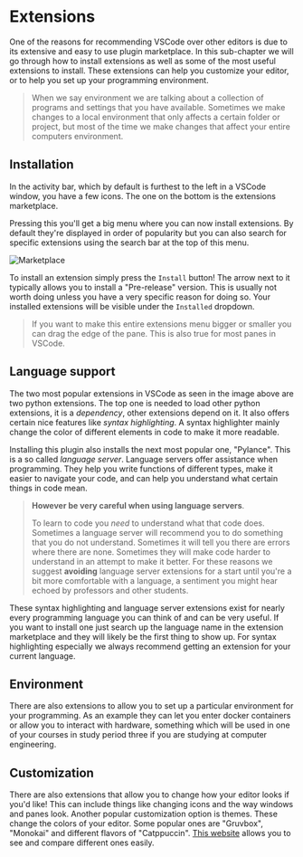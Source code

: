 # Extensions

One of the reasons for recommending VSCode over other editors is due to its
extensive and easy to use plugin marketplace. In this sub-chapter we will go
through how to install extensions as well as some of the most useful extensions
to install. These extensions can help you customize your editor, or to help you
set up your programming environment.

<!-- > In VSCode they're called extensions and not plugins, the reason for this
is largely semantic. The reason we call them plugins is because we are nerds
who like semantics. -->

> When we say environment we are talking about a collection of programs and
> settings that you have available. Sometimes we make changes to a local
> environment that only affects a certain folder or project, but most of the
> time we make changes that affect your entire computers environment.

## Installation

In the activity bar, which by default is furthest to the left in a VSCode
window, you have a few icons. The one on the bottom is the extensions
marketplace.

Pressing this you'll get a big menu where you can now install extensions. By
default they're displayed in order of popularity but you can also search for
specific extensions using the search bar at the top of this menu.

![Marketplace](/assets/editor/marketplace.png)

To install an extension simply press the `Install` button! The arrow next to it
typically allows you to install a "Pre-release" version. This is usually not
worth doing unless you have a very specific reason for doing so. Your installed
extensions will be visible under the `Installed` dropdown.

> If you want to make this entire extensions menu bigger or smaller you can
> drag the edge of the pane. This is also true for most panes in VSCode.

## Language support

The two most popular extensions in VSCode as seen in the image above are two
python extensions. The top one is needed to load other python extensions, it is
a *dependency*, other extensions depend on it. It also offers certain nice
features like *syntax highlighting*. A syntax highlighter mainly change the
color of different elements in code to make it more readable.

Installing this plugin also installs the next most popular one, "Pylance". This
is a so called _language server_. Language servers offer assistance when
programming. They help you write functions of different types, make it easier
to navigate your code, and can help you understand what certain things in code
mean.

> **However be very careful when using language servers**.
>
> To learn to code you *need* to understand what that code does. Sometimes a
> language server will recommend you to do something that you do not
> understand. Sometimes it will tell you there are errors where there are none.
> Sometimes they will make code harder to understand in an attempt to make it
> better. For these reasons we suggest **avoiding** language server extensions
> for a start until you're a bit more comfortable with a language, a sentiment
> you might hear echoed by professors and other students.

These syntax highlighting and language server extensions exist for nearly every
programming language you can think of and can be very useful. If you want to
install one just search up the language name in the extension marketplace and
they will likely be the first thing to show up. For syntax highlighting
especially we always recommend getting an extension for your current language.

## Environment

There are also extensions to allow you to set up a particular environment for
your programming. As an example they can let you enter docker containers or
allow you to interact with hardware, something which will be used in one of
your courses in study period three if you are studying at computer engineering.

## Customization

There are also extensions that allow you to change how your editor looks if
you'd like! This can include things like changing icons and the way windows and
panes look. Another popular customization option is themes. These change the
colors of your editor. Some popular ones are "Gruvbox", "Monokai" and different
flavors of "Catppuccin". [This website](https://vscodethemes.com/) allows you to
see and compare different ones easily.

